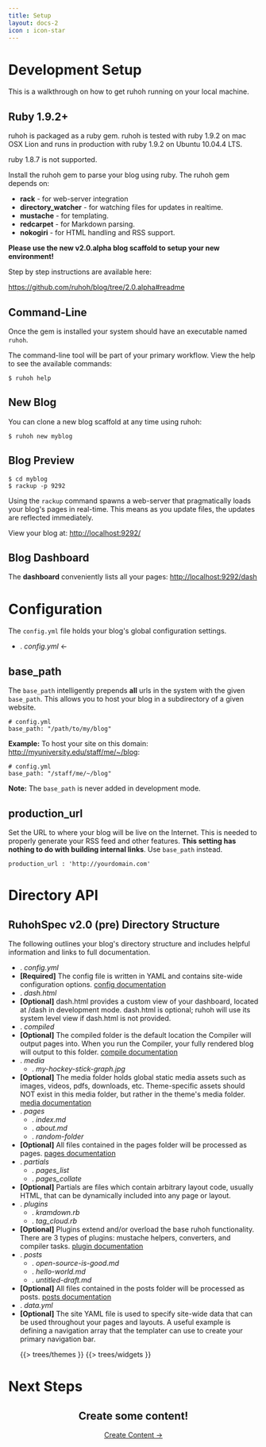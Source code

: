 ```yaml
---
title: Setup
layout: docs-2
icon : icon-star
---
```


# Development Setup

This is a walkthrough on how to get ruhoh running on your local machine.

## Ruby 1.9.2+

ruhoh is packaged as a ruby gem. ruhoh is tested with ruby 1.9.2 on mac OSX Lion and runs in production with ruby 1.9.2 on Ubuntu 10.04.4 LTS.

ruby 1.8.7 is not supported.


Install the ruhoh gem to parse your blog using ruby. The ruhoh gem depends on:

- **rack** - for web-server integration
- **directory\_watcher** - for watching files for updates in realtime.
- **mustache** - for templating.
- **redcarpet** - for Markdown parsing.
- **nokogiri** - for HTML handling and RSS support.


**Please use the new v2.0.alpha blog scaffold to setup your new environment!**

Step by step instructions are available here:

https://github.com/ruhoh/blog/tree/2.0.alpha#readme


## Command-Line

Once the gem is installed your system should have an executable named `ruhoh`.

The command-line tool will be part of your primary workflow. View the help to
see the available commands:

    $ ruhoh help


## New Blog

You can clone a new blog scaffold at any time using ruhoh:

    $ ruhoh new myblog

## Blog Preview

    $ cd myblog
    $ rackup -p 9292

Using the `rackup` command spawns a web-server that pragmatically loads your blog's pages in real-time.
This means as you update files, the updates are reflected immediately.

View your blog at: [http://localhost:9292/](http://localhost:9292/)

## Blog Dashboard

The **dashboard** conveniently lists all your pages: [http://localhost:9292/dash](http://localhost:9292/dash)

# Configuration

The `config.yml` file holds your blog's global configuration settings.

<ul class="folder-tree">
  <li class="endpoint"><span class="ui-silk inline ui-silk-page-white-gear">.</span> <em>config.yml</em> &larr;</li>
</ul>

## base_path

The `base_path` intelligently prepends **all** urls in the system with the given `base_path`.
This allows you to host your blog in a subdirectory of a given website.

    # config.yml
    base_path: "/path/to/my/blog"

**Example:** To host your site on this domain: http://myuniversity.edu/staff/me/~/blog:

    # config.yml
    base_path: "/staff/me/~/blog"

**Note:** The `base_path` is never added in development mode.

## production_url

Set the URL to where your blog will be live on the Internet. This is needed to properly
generate your RSS feed and other features. **This setting has nothing to do with building internal links**. Use `base_path` instead.

    production_url : 'http://yourdomain.com'


# Directory API

## RuhohSpec v2.0 (pre) Directory Structure

<p>
  The following outlines your blog's directory structure and 
  includes helpful information and links to full documentation.
</p>

<ul class="folder-tree">
  <li class="endpoint"><span class="ui-silk inline ui-silk-page-white-gear">.</span> <em class="config">config.yml</em></li>
  <li class="info">
    <strong>[Required]</strong>
    The config file is written in YAML and contains site-wide configuration options.
    <a href="/docs/1/configure">config documentation</a>
  </li>
  <li class="endpoint"><span class="ui-silk inline ui-silk-page-white-text">.</span> <em>dash.html</em> </li>
  <li class="info">
    <strong>[Optional]</strong>
    dash.html provides a custom view of your dashboard, located at /dash in development mode.
    dash.html is optional; ruhoh will use its system level view if dash.html is not provided.
  </li>
  <li class="endpoint"><span class="ui-silk inline ui-silk-folder">.</span> <em>compiled</em> </li>
  <li class="info">
    <strong>[Optional]</strong>
    The compiled folder is the default location the Compiler will output pages into.
    When you run the Compiler, your fully rendered blog will output to this folder.
    <a href="/docs/1/publish#toc_8">compile documentation</a>
  </li>
  <li class="endpoint">
    <span class="ui-silk inline ui-silk-folder">.</span> <em>media</em> 
    <ul>
      <li><span class="ui-silk inline ui-silk-picture">.</span> <em>my-hockey-stick-graph.jpg</em></li>
    </ul>
  </li>
  <li class="info">
    <strong>[Optional]</strong>
    The media folder holds global static media assets such as images, videos, pdfs, downloads, etc.
    Theme-specific assets should NOT exist in this media folder, but rather in the theme's media folder.
    <a href="/docs/1/create#toc_10">media documentation</a>
  </li>
  <li class="endpoint">
    <span class="ui-silk inline ui-silk-folder">.</span> <em class="page">pages</em> 
    <ul>
      <li><span class="ui-silk inline ui-silk-page-white-text">.</span> <em class="page">index.md</em></li>
      <li><span class="ui-silk inline ui-silk-page-white-text">.</span> <em class="page">about.md</em></li>
      <li><span class="ui-silk inline ui-silk-folder">.</span> <em class="page">random-folder</em></li>
    </ul>
  </li>
  <li class="info">
    <strong>[Optional]</strong>
    All files contained in the pages folder will be processed as pages.
    <a href="/docs/1/create">pages documentation</a>
  </li>
  <li class="endpoint">
    <span class="ui-silk inline ui-silk-folder">.</span> <em class="partial">partials</em> 
    <ul>
      <li><span class="ui-silk inline ui-silk-page-white-text">.</span> <em class="partial">pages_list</em></li>
      <li><span class="ui-silk inline ui-silk-page-white-text">.</span> <em class="partial">pages_collate</em></li>
    </ul>
  </li>
  <li class="info">
    <strong>[Optional]</strong>
    Partials are files which contain arbitrary layout code, usually HTML, that can be dynamically included into any page or layout.
  </li>
  <li class="endpoint">
    <span class="ui-silk inline ui-silk-folder">.</span> <em>plugins</em> 
    <ul>
      <li><span class="ui-silk inline ui-silk-page-white-text">.</span> <em>kramdown.rb</em></li>
      <li><span class="ui-silk inline ui-silk-page-white-text">.</span> <em>tag_cloud.rb</em></li>
    </ul>
  </li>
  <li class="info">
    <strong>[Optional]</strong>
    Plugins extend and/or overload the base ruhoh functionality. There are 3 types of plugins: mustache helpers, converters, and compiler tasks.
    <a href="/docs/1/plugins">plugin documentation</a>
  </li>
  <li class="endpoint">
    <span class="ui-silk inline ui-silk-folder">.</span> <em class="post">posts</em> 
    <ul>
      <li><span class="ui-silk inline ui-silk-page-white-text">.</span> <em class="post">open-source-is-good.md</em></li>
      <li><span class="ui-silk inline ui-silk-page-white-text">.</span> <em class="post">hello-world.md</em></li>
      <li><span class="ui-silk inline ui-silk-page-white-text">.</span> <em class="post">untitled-draft.md</em></li>
    </ul>
  </li>
  <li class="info">
    <strong>[Optional]</strong>
    All files contained in the posts folder will be processed as posts.
    <a href="/docs/1/create#toc_3">posts documentation</a>
  </li>
  <li class="endpoint"><span class="ui-silk inline ui-silk-page-white-database">.</span> <em>data.yml</em> </li>
  <li class="info">
    <strong>[Optional]</strong>
    The site YAML file is used to specify site-wide data that can be used throughout your pages and layouts.
    A useful example is defining a navigation array that the templater can use to create your primary navigation bar.
  </li>

{{> trees/themes }}
{{> trees/widgets }}
</ul>

# Next Steps

<h2 style="border:0; text-align:center">Create some content!</h2>
<p style="text-align:center">
  <a href="/docs/2/pages" class="btn btn-warning btn-large">Create Content &rarr;</a>
</p>  
